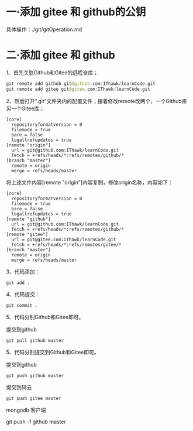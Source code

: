 #  一·添加 gitee 和 github的公钥
 具体操作：./git/gitOperation.md
#  二·添加 gitee 和 github

1、首先关联Github和Gitee的远程仓库；

```swift
git remote add github git@github.com:IThawk/learnCode.git
git remote add gitee git@gitee.com:IThawk/learnCode.git
```

2、然后打开“.git”文件夹内的配置文件；接着修改remote改两个，一个Github库另一个Gitee库；

```text
[core]
  repositoryformatversion = 0
  filemode = true
  bare = false
  logallrefupdates = true
[remote "origin"]
  url = git@github.com:IThawk/learnCode.git
  fetch = +refs/heads/*:refs/remotes/github/*
[branch "master"]
  remote = origin
  merge = refs/heads/master
```

将上述文件内容[remote "origin"]内容复制，修改origin名称，内容如下：

```text
[core]
  repositoryformatversion = 0
  filemode = true
  bare = false
  logallrefupdates = true
[remote "github"]
  url = git@github.com:IThawk/learnCode.git
  fetch = +refs/heads/*:refs/remotes/github/*
[remote "gitee"]
  url = git@gitee.com:IThawk/learnCode.git
  fetch = +refs/heads/*:refs/remotes/gitee/*
[branch "master"]
  remote = origin
  merge = refs/heads/master
```

3、代码添加：
```text
git add .
```
4、代码提交：
```text
git commit .
```

5、代码分别Github和Gitee即可。

提交到github

```text
git pull github master
```

5、代码分别提交到Github和Gitee即可。

提交到github

```text
git push github master
```

提交到码云

```text
git push gitee master
```

mongodb 客户端



 git push -f github master

